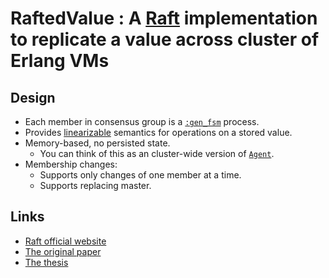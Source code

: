 # RaftedValue : A [Raft](https://raft.github.io/) implementation to replicate a value across cluster of Erlang VMs

## Design

- Each member in consensus group is a [`:gen_fsm`](http://erlang.org/doc/man/gen_fsm.html) process.
- Provides [linearizable](https://en.wikipedia.org/wiki/Linearizability) semantics for operations on a stored value.
- Memory-based, no persisted state.
    - You can think of this as an cluster-wide version of [`Agent`](http://elixir-lang.org/docs/stable/elixir/Agent.html).
- Membership changes:
    - Supports only changes of one member at a time.
    - Supports replacing master.

## Links

- [Raft official website](https://raft.github.io/)
- [The original paper](http://ramcloud.stanford.edu/raft.pdf)
- [The thesis](https://ramcloud.stanford.edu/~ongaro/thesis.pdf)
